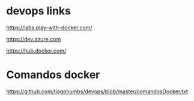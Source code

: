 # devops links

https://labs.play-with-docker.com/

https://dev.azure.com

https://hub.docker.com/


# Comandos docker

https://github.com/tiagohumbs/devops/blob/master/comandosDocker.txt

